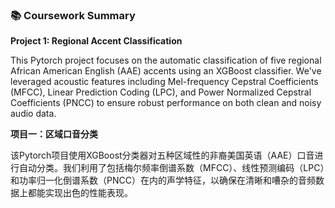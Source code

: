 ### 📚 **Coursework Summary**

**Project 1: Regional Accent Classification**

This Pytorch project focuses on the automatic classification of five regional African American English (AAE) accents using an XGBoost classifier. We've leveraged acoustic features including Mel-frequency Cepstral Coefficients (MFCC), Linear Prediction Coding (LPC), and Power Normalized Cepstral Coefficients (PNCC) to ensure robust performance on both clean and noisy audio data. 


**项目一：区域口音分类**

该Pytorch项目使用XGBoost分类器对五种区域性的非裔美国英语（AAE）口音进行自动分类。我们利用了包括梅尔频率倒谱系数（MFCC）、线性预测编码（LPC）和功率归一化倒谱系数（PNCC）在内的声学特征，以确保在清晰和嘈杂的音频数据上都能实现出色的性能表现。

